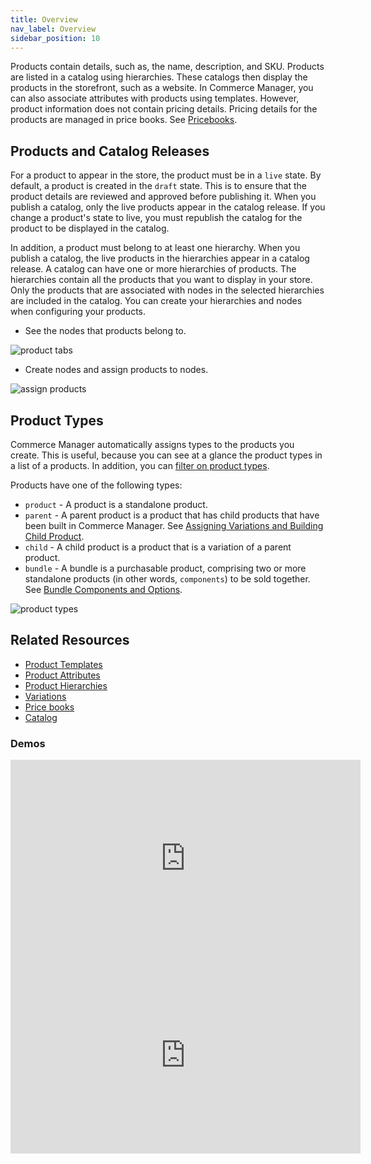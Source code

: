 ```yaml
---
title: Overview
nav_label: Overview
sidebar_position: 10
---
```


Products contain details, such as, the name, description, and SKU. Products are listed in a catalog using hierarchies. These catalogs then display the products in the storefront, such as a website. In Commerce Manager, you can also associate attributes with products using templates. However, product information does not contain pricing details. Pricing details for the products are managed in price books. See [Pricebooks](/docs/commerce-manager/product-experience-manager/pricebooks/pxm-pricebooks).

## Products and Catalog Releases

For a product to appear in the store, the product must be in a `live` state. By default, a product is created in the `draft` state. This is to ensure that the product details are reviewed and approved before publishing it. When you publish a catalog, only the live products appear in the catalog release. If you change a product's state to live, you must republish the catalog for the product to be displayed in the catalog.  

In addition, a product must belong to at least one hierarchy. When you publish a catalog, the live products in the hierarchies appear in a catalog release. A catalog can have one or more hierarchies of products. The hierarchies contain all the products that you want to display in your store. Only the products that are associated with nodes in the selected hierarchies are included in the catalog. You can create your hierarchies and nodes when configuring your products. 

- See the nodes that products belong to.
    
![product tabs](/assets/product-tabs-gifs.gif)

- Create nodes and assign products to nodes.

![assign products](/assets/assign_node.gif)

## Product Types

Commerce Manager automatically assigns types to the products you create. This is useful, because you can see at a glance the product types in a list of a products. In addition, you can [filter on product types](/docs/commerce-manager/product-experience-manager/Products/filter-products).

Products have one of the following types:

* `product` - A product is a standalone product.
* `parent` - A parent product is a product that has child products that have been built in Commerce Manager. See [Assigning Variations and Building Child Product](/docs/commerce-manager/product-experience-manager/Products/assign-variations-build-child-products).
* `child` - A child product is a product that is a variation of a parent product.
* `bundle` - A bundle is a purchasable product, comprising two or more standalone products (in other words, `components`) to be sold together. See [Bundle Components and Options](/docs/commerce-manager/product-experience-manager/bundles/bundle-configuration).

![product types](/assets/product_types.png)

## Related Resources

- [Product Templates](/docs/commerce-manager/product-experience-manager/Products/add-product-templates)
- [Product Attributes](/docs/commerce-manager/product-experience-manager/extending-products/templates)
- [Product Hierarchies](/docs/commerce-manager/product-experience-manager/hierarchies/overview)
- [Variations](/docs/commerce-manager/product-experience-manager/variations/assign-variations-build-child-products)
- [Price books](/docs/commerce-manager/product-experience-manager/pricebooks/pxm-pricebooks)
- [Catalog](/docs/commerce-manager/product-experience-manager/catalogs/catalog-configuration)

### Demos

<iframe width="560" height="315" src="https://www.youtube.com/embed/SdaSEgA5rTc" title="Understanding Products in Product Experience Manager" frameborder="0" allow="accelerometer; autoplay; clipboard-write; encrypted-media; gyroscope; picture-in-picture; web-share" referrerpolicy="strict-origin-when-cross-origin" allowfullscreen></iframe>
<iframe width="560" height="315" src="https://www.youtube.com/embed/_VoXvL9qKPo" title="Product and Hierarchy Management" frameborder="0" allow="accelerometer; autoplay; clipboard-write; encrypted-media; gyroscope; picture-in-picture; web-share" referrerpolicy="strict-origin-when-cross-origin" allowfullscreen></iframe>
